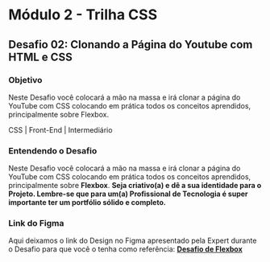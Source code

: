 # Módulo 2 - Trilha CSS
## Desafio 02: Clonando a Página do Youtube com HTML e CSS

### Objetivo
Neste Desafio você colocará a mão na massa e irá clonar a página do YouTube com CSS colocando em prática todos os conceitos aprendidos, principalmente sobre Flexbox.

CSS | Front-End | Intermediário

### Entendendo o Desafio
Neste Desafio você colocará a mão na massa e irá clonar a página do YouTube com CSS colocando em prática todos os conceitos aprendidos, principalmente sobre **Flexbox**.
**Seja criativo(a) e dê a sua identidade para o Projeto. Lembre-se que para um(a) Profissional de Tecnologia é super importante ter um portfólio sólido e completo.**

### Link do Figma
Aqui deixamos o link do Design no Figma apresentado pela Expert durante o Desafio para que você o tenha como referência:
[**Desafio de Flexbox**](https://www.figma.com/file/lrRWUZPKnqMDZrSDJmZxUS/Desafio-de-Flexbox---DIO?node-id=0%3A1)